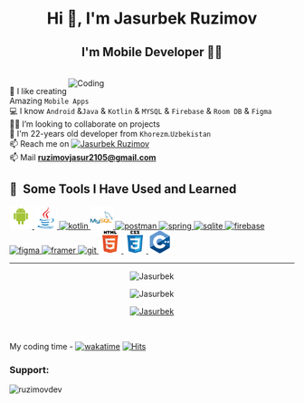 <h1 align="center">Hi 👋, I'm Jasurbek Ruzimov</h1>
<h2 align="center">I'm Mobile Developer 👨‍💻</h2><br>
<img align="right" alt="Coding" width="400" src="https://cdn.dribble.com/users/1162077/screenshoots/3848914/programmer.gif">

💫 I like creating Amazing `Mobile Apps` \
💻 I know  `Android` &`Java` & `Kotlin` & `MYSQL` & `Firebase` & `Room DB` & `Figma`  \
👨‍💻 I’m looking to collaborate on projects  \
💬 I'm 22-years old developer from  `Khorezm`.`Uzbekistan`  \
📫 Reach me on [![Jasurbek  Ruzimov](https://img.shields.io/badge/JasurbekRuzimov-30302f?style=flat&logo=telegram)](https://t.me/Ruzimov_Jasurbek) \
📫 Mail **ruzimovjasur2105@gmail.com**

<h2> 🚀 &nbsp;Some Tools I Have Used and Learned</h2>

<p align="left">
  
  <a href="https://developer.android.com" target="_blank" rel="noreferrer"> <img src="https://raw.githubusercontent.com/devicons/devicon/master/icons/android/android-original-wordmark.svg" alt="android" width="40" height="40"/> </a>
  <a href="https://www.java.com" target="_blank" rel="noreferrer"> <img src="https://raw.githubusercontent.com/devicons/devicon/master/icons/java/java-original.svg" alt="java" width="40" height="40"/> </a> 
  <a href="https://kotlinlang.org" target="_blank" rel="noreferrer"> <img src="https://www.vectorlogo.zone/logos/kotlinlang/kotlinlang-icon.svg" alt="kotlin" width="40" height="40"/> </a> 
  <a href="https://www.mysql.com/" target="_blank" rel="noreferrer"> <img src="https://raw.githubusercontent.com/devicons/devicon/master/icons/mysql/mysql-original-wordmark.svg" alt="mysql" width="40" height="40"/> </a> 
  <a href="https://postman.com" target="_blank" rel="noreferrer"> <img src="https://www.vectorlogo.zone/logos/getpostman/getpostman-icon.svg" alt="postman" width="40" height="40"/> </a> 
  <a href="https://spring.io/" target="_blank" rel="noreferrer"> <img src="https://www.vectorlogo.zone/logos/springio/springio-icon.svg" alt="spring" width="40" height="40"/> </a> 
  <a href="https://www.sqlite.org/" target="_blank" rel="noreferrer"> <img src="https://www.vectorlogo.zone/logos/sqlite/sqlite-icon.svg" alt="sqlite" width="40" height="40"/> </a>
  <a href="https://firebase.google.com/" target="_blank" rel="noreferrer"> <img src="https://www.vectorlogo.zone/logos/firebase/firebase-icon.svg" alt="firebase" width="40" height="40"/> </a>
  <a href="https://www.figma.com/" target="_blank" rel="noreferrer"> <img src="https://www.vectorlogo.zone/logos/figma/figma-icon.svg" alt="figma" width="40" height="40"/> </a>
  <a href="https://www.framer.com/" target="_blank" rel="noreferrer"> <img src="https://www.vectorlogo.zone/logos/framer/framer-icon.svg" alt="framer" width="40" height="40"/> </a> 
  <a href="https://git-scm.com/" target="_blank" rel="noreferrer"> <img src="https://www.vectorlogo.zone/logos/git-scm/git-scm-icon.svg" alt="git" width="40" height="40"/> </a> 
  <a href="https://www.w3.org/html/" target="_blank" rel="noreferrer"> <img src="https://raw.githubusercontent.com/devicons/devicon/master/icons/html5/html5-original-wordmark.svg" alt="html5" width="40" height="40"/> </a> 
  <a href="https://www.w3schools.com/css/" target="_blank" rel="noreferrer"> <img src="https://raw.githubusercontent.com/devicons/devicon/master/icons/css3/css3-original-wordmark.svg" alt="css3" width="40" height="40"/> </a>
  <a href="https://www.w3schools.com/cpp/" target="_blank" rel="noreferrer"> <img src="https://raw.githubusercontent.com/devicons/devicon/master/icons/cplusplus/cplusplus-original.svg" alt="cplusplus" width="40" height="40"/> </a> 
   
</p> 
<hr>
<p align="center"> <img src="https://github-readme-stats.vercel.app/api?username=JasurbekRuzimov&show_icons=true&theme=radical" alt="Jasurbek" />
<p align="center"> <img src="https://github-readme-stats.vercel.app/api/top-langs/?username=JasurbekRuzimov&layout=compact&theme=radical" alt="Jasurbek" />
<p align="center"> <a href="https://github.com/ryo-ma/github-profile-trophy"><img src="https://github-profile-trophy.vercel.app/?username=JasurbekRuzimov&theme=onestar&row=1&margin-w=15&margin-h=15&no-bg=true" alt="Jasurbek" /></a> </p>

 <br>

My coding time -
[![wakatime](https://wakatime.com/badge/user/500733b8-649c-4738-ba60-2d94839400de.svg)](https://wakatime.com/@500733b8-649c-4738-ba60-2d94839400de)
[![Hits](https://hits.sh/github.com/JasurbekRuzimov.svg?labelColor=4b0bc9)](https://hits.sh/github.com/JasurbekRuzimov/)




<h3 align="left">Support:</h3>
<p>
  <a align="left" href="https://www.buymeacoffee.com/ruzimovdev"> <img align="left" src="https://cdn.buymeacoffee.com/buttons/v2/default-blue.png" height="50" width="210" alt="ruzimovdev" /> </a>
</p>

<br>
